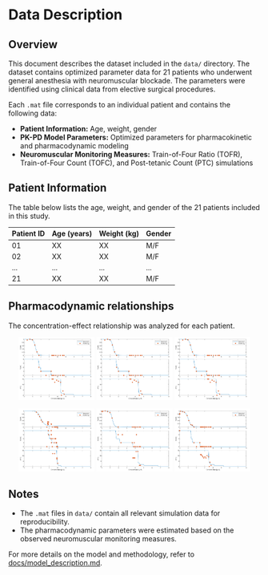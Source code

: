 # Data Description

## Overview
This document describes the dataset included in the `data/` directory. 
The dataset contains optimized parameter data for 21 patients who underwent general anesthesia with neuromuscular blockade. 
The parameters were identified using clinical data from elective surgical procedures.


Each `.mat` file corresponds to an individual patient and contains the following data:
- **Patient Information:** Age, weight, gender
- **PK-PD Model Parameters:** Optimized parameters for pharmacokinetic and pharmacodynamic modeling
- **Neuromuscular Monitoring Measures:** Train-of-Four Ratio (TOFR), Train-of-Four Count (TOFC), and Post-tetanic Count (PTC) simulations


## Patient Information
The table below lists the age, weight, and gender of the 21 patients included in this study.

| Patient ID | Age (years) | Weight (kg) | Gender |
|------------|------------|------------|--------|
| 01         | XX         | XX         | M/F    |
| 02         | XX         | XX         | M/F    |
| ...        | ...        | ...        | ...    |
| 21         | XX         | XX         | M/F    |


## Pharmacodynamic relationships 

The concentration-effect relationship was analyzed for each patient. 


<p align="center">
  <img src="docs/images/patient_04.png" width="30%">
  <img src="docs/images/patient_04.png" width="30%">
  <img src="docs/images/patient_04.png" width="30%">
</p>

<p align="center">
  <img src="docs/images/patient_01.png" width="30%">
  <img src="docs/images/patient_05.png" width="30%">
  <img src="docs/images/patient_06.png" width="30%">
</p>


## Notes
- The `.mat` files in `data/` contain all relevant simulation data for reproducibility.
- The pharmacodynamic parameters were estimated based on the observed neuromuscular monitoring measures.

For more details on the model and methodology, refer to [docs/model_description.md](docs/model_description.md).
